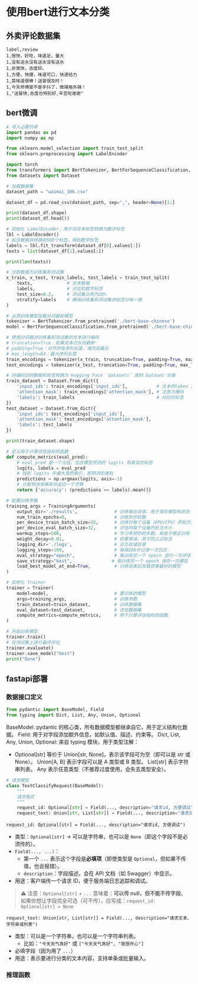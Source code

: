 # 使用bert进行文本分类

## 外卖评论数据集

```
label,review
1,很快，好吃，味道足，量大
1,没有送水没有送水没有送水
1,非常快，态度好。
1,方便，快捷，味道可口，快递给力
1,菜味道很棒！送餐很及时！
1,今天师傅是不是手抖了，微辣格外辣！
1,"送餐快,态度也特别好,辛苦啦谢谢"
```

## bert微调

```python
# 导入必要的库
import pandas as pd
import numpy as np

from sklearn.model_selection import train_test_split
from sklearn.preprocessing import LabelEncoder

import torch
from transformers import BertTokenizer, BertForSequenceClassification, Trainer, TrainingArguments
from datasets import Dataset
```

```python
# 加载数据集
dataset_path = "waimai_10k.csv"

dataset_df = pd.read_csv(dataset_path, sep=",", header=None)[1:]

print(dataset_df.shape)
print(dataset_df.head())
```

```python
# 初始化 LabelEncoder，用于将文本标签转换为数字标签
lbl = LabelEncoder()
# 拟合数据并转换前500个标签，得到数字标签
labels = lbl.fit_transform(dataset_df[0].values[:])
texts = list(dataset_df[1].values[:])

print(len(texts))

# 分割数据为训练集和测试集
x_train, x_test, train_labels, test_labels = train_test_split(
    texts,             # 文本数据
    labels,            # 对应的数字标签
    test_size=0.2,     # 测试集比例为20%
    stratify=labels    # 确保训练集和测试集的标签分布一致
)
```

```python
# 从预训练模型加载分词器和模型
tokenizer = BertTokenizer.from_pretrained('./bert-base-chinese')
model = BertForSequenceClassification.from_pretrained('./bert-base-chinese', num_labels=2)
```

```python
# 使用分词器对训练集和测试集的文本进行编码
# truncation=True：如果文本过长则截断
# padding=True：对齐所有序列长度，填充到最长
# max_length=64：最大序列长度
train_encodings = tokenizer(x_train, truncation=True, padding=True, max_length=64)
test_encodings = tokenizer(x_test, truncation=True, padding=True, max_length=64)
```

```python
# 将编码后的数据和标签转换为 Hugging Face `datasets` 库的 Dataset 对象
train_dataset = Dataset.from_dict({
    'input_ids': train_encodings['input_ids'],           # 文本的token ID
    'attention_mask': train_encodings['attention_mask'], # 注意力掩码
    'labels': train_labels                               # 对应的标签
})
test_dataset = Dataset.from_dict({
    'input_ids': test_encodings['input_ids'],
    'attention_mask': test_encodings['attention_mask'],
    'labels': test_labels
})

print(train_dataset.shape)
```

```python
# 定义用于计算评估指标的函数
def compute_metrics(eval_pred):
    # eval_pred 是一个元组，包含模型预测的 logits 和真实的标签
    logits, labels = eval_pred
    # 找到 logits 中最大值的索引，即预测的类别
    predictions = np.argmax(logits, axis=-1)
    # 计算预测准确率并返回一个字典
    return {'accuracy': (predictions == labels).mean()}
```

```python
# 配置训练参数
training_args = TrainingArguments(
    output_dir='./results',              # 训练输出目录，用于保存模型和状态
    num_train_epochs=8,                  # 训练的总轮数
    per_device_train_batch_size=32,      # 训练时每个设备（GPU/CPU）的批次大小
    per_device_eval_batch_size=32,       # 评估时每个设备的批次大小
    warmup_steps=500,                    # 学习率预热的步数，有助于稳定训练
    weight_decay=0.01,                   # 权重衰减，用于防止过拟合
    logging_dir='./logs',                # 日志存储目录
    logging_steps=100,                   # 每隔100步记录一次日志
    eval_strategy="epoch",               # 每训练完一个 epoch 进行一次评估
    save_strategy="best",               # 每训练完一个 epoch 保存一次模型
    load_best_model_at_end=True,         # 训练结束后加载效果最好的模型
)

# 实例化 Trainer
trainer = Trainer(
    model=model,                         # 要训练的模型
    args=training_args,                  # 训练参数
    train_dataset=train_dataset,         # 训练数据集
    eval_dataset=test_dataset,           # 评估数据集
    compute_metrics=compute_metrics,     # 用于计算评估指标的函数
)

# 开始训练模型
trainer.train()
# 在测试集上进行最终评估
trainer.evaluate()
trainer.save_model("best")
print("Done")
```

## fastapi部署

### 数据接口定义

```python
from pydantic import BaseModel, Field
from typing import Dict, List, Any, Union, Optional
```

BaseModel: pydantic 的核心类，所有数据模型都继承自它，用于定义结构化数据。
Field: 用于对字段添加额外信息，如默认值、描述、约束等。
Dict, List, Any, Union, Optional: 来自 typing 模块，用于类型注解：

* Optional[str] 等价于 Union[str, None]，表示该字段可为空（即可以是 str 或 None）。
  Union[A, B] 表示字段可以是 A 类型或 B 类型。
  List[str] 表示字符串列表。
  Any 表示任意类型（不推荐过度使用，会失去类型安全）。

```python
# 请求模型
class TextClassifyRequest(BaseModel):
    """
    请求格式
    """
    request_id: Optional[str] = Field(..., description="请求id, 方便调试")
    request_text: Union[str, List[str]] = Field(..., description="请求文本、字符串或列表")
```

 `request_id: Optional[str] = Field(..., description="请求id, 方便调试")`

* 类型：`Optional[str]` → 可以是字符串，也可以是 `None`（即这个字段不是必须传的）。
* `Field(..., ...)`：
  * 第一个 `...` 表示这个字段是**必填项**（即使类型是 `Optional`，但如果不传值，也会报错）。
  * `description`：字段描述，会在 API 文档（如 Swagger）中显示。
* 用途：客户端传一个请求 ID，便于服务端日志追踪和调试。

> ⚠️ 注意：`Optional[str]` + `...` 意味着：**可以传 null，但不能不传字段**。
> 如果你想让字段完全可选（可不传），应写成：`request_id: Optional[str] = None`

`request_text: Union[str, List[str]] = Field(..., description="请求文本、字符串或列表")`

* 类型：可以是一个字符串，也可以是一个字符串列表。
  * 比如：`"今天天气真好"` 或 `["今天天气真好", "我很开心"]`
* 必填字段（因为用了 `...`）
* 用途：表示要进行分类的文本内容，支持单条或批量输入。








### 推理函数

